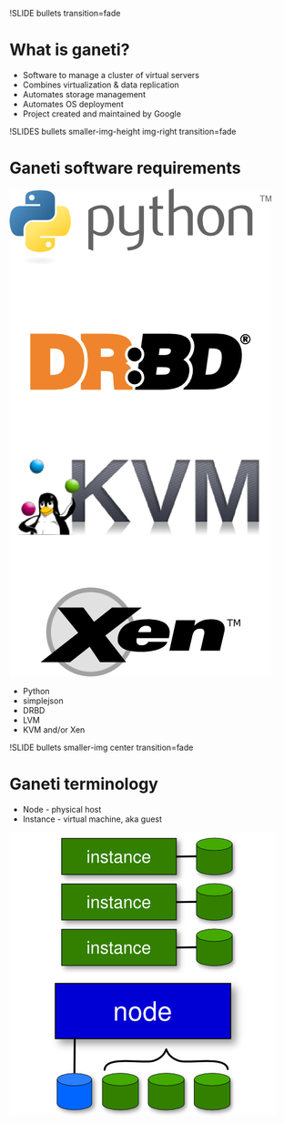 !SLIDE bullets transition=fade

# What is ganeti? #

* Software to manage a cluster of virtual servers
* Combines virtualization & data replication
* Automates storage management
* Automates OS deployment
* Project created and maintained by Google

!SLIDES bullets smaller-img-height img-right transition=fade

# Ganeti software requirements #

![requirements](requirements.png)

* Python
* simplejson
* DRBD
* LVM
* KVM and/or Xen

!SLIDE bullets smaller-img center transition=fade

# Ganeti terminology #

* Node - physical host
* Instance - virtual machine, aka guest

![node-instance](node-instance.png )
